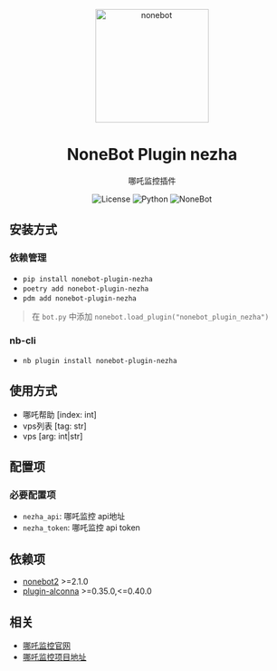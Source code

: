 <p align="center">
  <a href="https://nonebot.dev/"><img src="https://nonebot.dev/logo.png" width="200" height="200" alt="nonebot"></a>
</p>

<div align="center">

# NoneBot Plugin nezha

哪吒监控插件

![License](https://img.shields.io/github/license/eya46/nonebot_plugin_nezha)
![Python](https://img.shields.io/badge/python-3.8+-blue.svg)
![NoneBot](https://img.shields.io/badge/nonebot-2.0.1+-blueviolet)
</div>

## 安装方式

### 依赖管理

- `pip install nonebot-plugin-nezha`
- `poetry add nonebot-plugin-nezha`
- `pdm add nonebot-plugin-nezha`

> 在 `bot.py` 中添加 `nonebot.load_plugin("nonebot_plugin_nezha")`

### nb-cli

- `nb plugin install nonebot-plugin-nezha`

## 使用方式

- 哪吒帮助 [index: int]
- vps列表 [tag: str]
- vps [arg: int|str]

## 配置项

### 必要配置项

- `nezha_api`: 哪吒监控 api地址
- `nezha_token`: 哪吒监控 api token

## 依赖项

- [nonebot2](https://github.com/nonebot/nonebot2) >=2.1.0
- [plugin-alconna](https://github.com/nonebot/plugin-alconna) >=0.35.0,<=0.40.0

## 相关

- [哪吒监控官网](https://nezha.wiki/)
- [哪吒监控项目地址](https://github.com/naiba/nezha)